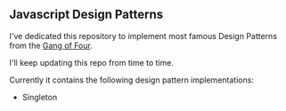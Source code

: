 ## Javascript Design Patterns

I've dedicated this repository to implement most famous Design Patterns from the [Gang of Four](http://www.blackwasp.co.uk/gofpatterns.aspx). 

I'll keep updating this repo from time to time. 

Currently it contains the following design pattern implementations:

- Singleton
